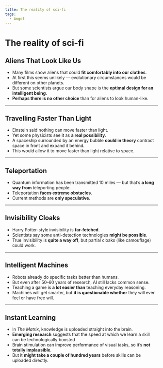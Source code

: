 ```yaml
---
title: The reality of sci-fi
tags:
  - Angol
---
```


# The reality of sci-fi

## Aliens That Look Like Us

- Many films show aliens that could **fit comfortably into our clothes**.
- At first this seems unlikely — evolutionary circumstances would be different on other planets.
- But some scientists argue our body shape is the **optimal design for an intelligent being**.
- **Perhaps there is no other choice** than for aliens to look human-like.

---

## Travelling Faster Than Light

- Einstein said nothing can move faster than light.
- Yet some physicists see it as **a real possibility**.
- A spaceship surrounded by an energy bubble **could in theory** contract space in front and expand it behind.
- This would allow it to move faster than light relative to space.

---

## Teleportation

- Quantum information has been transmitted 10 miles — but that’s **a long way from** teleporting people.
- Teleportation **faces extreme obstacles**.
- Current methods are **only speculative**.

---

## Invisibility Cloaks

- Harry Potter-style invisibility is **far-fetched**.
- Scientists say some anti-detection technologies **might be possible**.
- True invisibility is **quite a way off**, but partial cloaks (like camouflage) could work.

---

## Intelligent Machines

- Robots already do specific tasks better than humans.
- But even after 50–60 years of research, AI still lacks common sense.
- Teaching a game is **a lot easier than** teaching everyday reasoning.
- Machines will get smarter, but **it is questionable whether** they will ever feel or have free will.

---

## Instant Learning

- In _The Matrix_, knowledge is uploaded straight into the brain.
- **Emerging research** suggests that the speed at which we learn a skill can be technologically boosted
- Brain stimulation can improve performance of visual tasks, so it’s **not totally implausible**.
- But it **might take a couple of hundred years** before skills can be uploaded directly.
